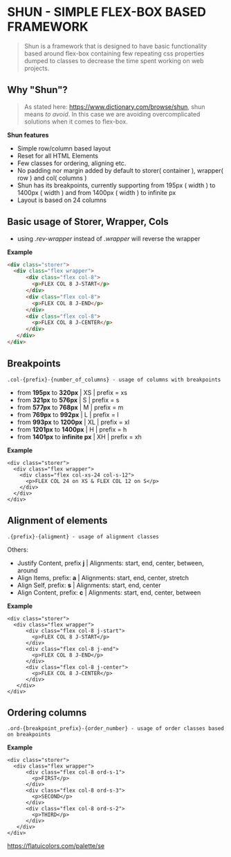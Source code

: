 # SHUN - SIMPLE FLEX-BOX BASED FRAMEWORK
> Shun is a framework that is designed to have basic functionality
> based around flex-box containing few repeating css properties dumped to classes
> to decrease the time spent working on web projects.

## Why "Shun"?
> As stated here: https://www.dictionary.com/browse/shun, shun means *to avoid*.
> In this case we are avoiding overcomplicated solutions when it comes to flex-box.

**Shun features**
- Simple row/column based layout
- Reset for all HTML Elements
- Few classes for ordering, aligning etc.
- No padding nor margin added by default to storer( container ), wrapper( row ) and col( columns )
- Shun has its breakpoints, currently supporting from 195px ( width ) to 1400px ( width ) and from 1400px ( width ) to infinite px
- Layout is based on 24 columns


## Basic usage of Storer, Wrapper, Cols
- using *.rev-wrapper* instead of *.wrapper* will reverse the wrapper

**Example**
```html
<div class="storer">
  <div class="flex wrapper">
      <div class="flex col-8">
        <p>FLEX COL 8 J-START</p>
      </div>
      <div class="flex col-8">
        <p>FLEX COL 8 J-END</p>
      </div>
      <div class="flex col-8">
        <p>FLEX COL 8 J-CENTER</p>
      </div>
   </div>
</div>
```

## Breakpoints
```
.col-{prefix}-{number_of_columns} - usage of columns with breakpoints
```
- from **195px** to **320px** | XS | prefix = xs
- from **321px** to **576px** | S | prefix = s
- from **577px** to **768px** | M | prefix = m
- from **769px** to **992px** | L | prefix = l
- from **993px** to **1200px** | XL | prefix = xl
- from **1201px** to **1400px** | H | prefix = h
- from **1401px** to **infinite px** | XH | prefix = xh

**Example**
```
<div class="storer">
  <div class="flex wrapper">
    <div class="flex col-xs-24 col-s-12">
      <p>FLEX COL 24 on XS & FLEX COL 12 on S</p>
    </div>
  </div>
</div>
```

## Alignment of elements
```
.{prefix}-{aligment} - usage of alignment classes
```
Others:
- Justify Content, prefix **j** | Alignments: start, end, center, between, around
- Align Items, prefix: **a** | Alignments: start, end, center, stretch
- Align Self, prefix: **s** | Alignments: start, end, center
- Align Content, prefix: **c** | Alignments: start, end, center, between

**Example**
```
<div class="storer">
  <div class="flex wrapper">
      <div class="flex col-8 j-start">
        <p>FLEX COL 8 J-START</p>
      </div>
      <div class="flex col-8 j-end">
        <p>FLEX COL 8 J-END</p>
      </div>
      <div class="flex col-8 j-center">
        <p>FLEX COL 8 J-CENTER</p>
      </div>
   </div>
</div>
```

## Ordering columns
```
.ord-{breakpoint_prefix}-{order_number} - usage of order classes based on breakpoints
```
**Example**
```
<div class="storer">
  <div class="flex wrapper">
      <div class="flex col-8 ord-s-1">
        <p>FIRST</p>
      </div>
      <div class="flex col-8 ord-s-3">
        <p>SECOND</p>
      </div>
      <div class="flex col-8 ord-s-2">
        <p>THIRD</p>
      </div>
   </div>
</div>
```

https://flatuicolors.com/palette/se
